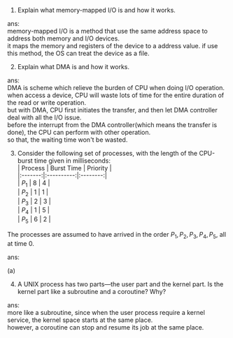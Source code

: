 1. Explain what memory-mapped I/O is and how it works.  

ans:  
memory-mapped I/O is a method that use the same address space to address both memory and I/O devices.  
it maps the memory and registers of the device to a address value. if use this method, the OS can treat the device as a file.

2. Explain what DMA is and how it works.  

ans:  
DMA is scheme which relieve the burden of CPU when doing I/O operation.  
when access a device, CPU will waste lots of time for the entire duration of the read or write operation.  
but with DMA, CPU first initiates the transfer, and then let DMA controller deal with all the I/O issue.  
before the interrupt from the DMA controller(which means the transfer is done), the CPU can perform with other operation.  
so that, the waiting time won't be wasted.

3. Consider the following set of processes, with the length of the CPU-burst time given in milliseconds:  
| Process | Burst Time | Priority |  
|:-------:|:----------:|:--------:|  
|  $P_1$  |     8      |    4     |  
|  $P_2$  |     1      |    1     |  
|  $P_3$  |     2      |    3     |  
|  $P_4$  |     1      |    5     |  
|  $P_5$  |     6      |    2     |  

The processes are assumed to have arrived in the order $P_1 , P_2 , P_3 , P_4 , P_5$, all at time $0$.  

ans:  

(a)


4. A UNIX process has two parts—the user part and the kernel part. Is the kernel part like a subroutine and a coroutine? Why?  

ans:  
more like a subroutine, since when the user process require a kernel service, the kernel space starts at the same place.  
however, a coroutine can stop and resume its job at the same place.
